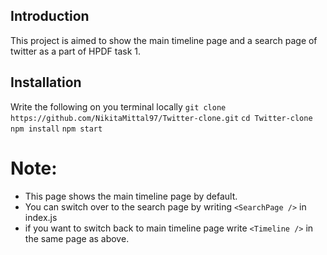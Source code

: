 ## Introduction

This project is aimed to show the main timeline page and a search page of twitter as a part of HPDF task 1.

## Installation

Write the following on you terminal locally
`git clone https://github.com/NikitaMittal97/Twitter-clone.git`
`cd Twitter-clone`
`npm install`
`npm start`

# Note:
* This page shows the main timeline page by default.
* You can switch over to the search page by writing `<SearchPage />` in index.js
* if you want to switch back to main timeline page write `<Timeline />` in the same page as above.